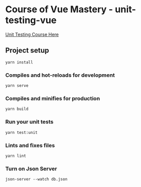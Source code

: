 # Course of Vue Mastery - unit-testing-vue

[Unit Testing Course Here](https://www.vuemastery.com/courses/unit-testing/)

## Project setup

```
yarn install
```

### Compiles and hot-reloads for development

```
yarn serve
```

### Compiles and minifies for production

```
yarn build
```

### Run your unit tests

```
yarn test:unit
```

### Lints and fixes files

```
yarn lint
```

### Turn on Json Server

```
json-server --watch db.json
```
